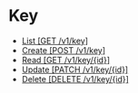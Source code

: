 # Key

- [List [GET /v1/key]](./1_list.md)
- [Create [POST /v1/key]](./1_create.md)
- [Read [GET /v1/key/{id}]](./1_read.md)
- [Update [PATCH /v1/key/{id}]](./1_update.md)
- [Delete [DELETE /v1/key/{id}]](./1_delete.md)
